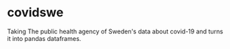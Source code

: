 # covidswe
Taking The public health agency of Sweden's data about covid-19 and turns it into pandas dataframes.

